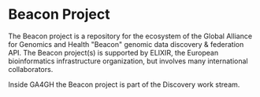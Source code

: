 # Beacon Project

The Beacon project is a repository for the ecosystem of the Global Alliance for Genomics and Health "Beacon" genomic data discovery & federation API. The Beacon project(s) is supported by ELIXIR, the European bioinformatics infrastructure organization, but involves many international collaborators.

Inside GA4GH the Beacon project is part of the Discovery work stream.
